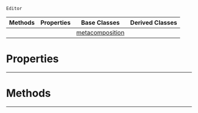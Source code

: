  `Editor`

|Methods|Properties|Base Classes|Derived Classes|
|---|---|---|---|
| | |[metacomposition](https://github.com/dragonCASTjosh/PlasmaDocs/blob/master/code_reference/class_reference/metacomposition.markdown)| |


 #  Properties


---  
 #  Methods


---  
 

 